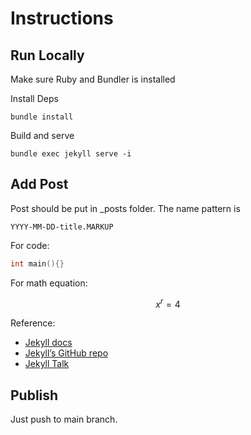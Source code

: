 # Instructions

## Run Locally


Make sure Ruby and Bundler is installed

Install Deps
```shell
bundle install
```
Build and serve
```
bundle exec jekyll serve -i
```

## Add Post

Post should be put in _posts folder. The name pattern is

`YYYY-MM-DD-title.MARKUP`

For code: 

```cpp
int main(){}
```

For math equation:

$$x^r = 4$$

Reference:
- [Jekyll docs][jekyll-docs]
- [Jekyll’s GitHub repo][jekyll-gh]
- [Jekyll Talk][jekyll-talk]

[jekyll-docs]: https://jekyllrb.com/docs/home
[jekyll-gh]:   https://github.com/jekyll/jekyll
[jekyll-talk]: https://talk.jekyllrb.com/

## Publish

Just push to main branch.